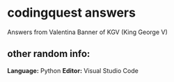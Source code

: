 # codingquest answers
Answers from Valentina Banner of KGV (King George V)

## other random info:
**Language:** Python
**Editor:** Visual Studio Code